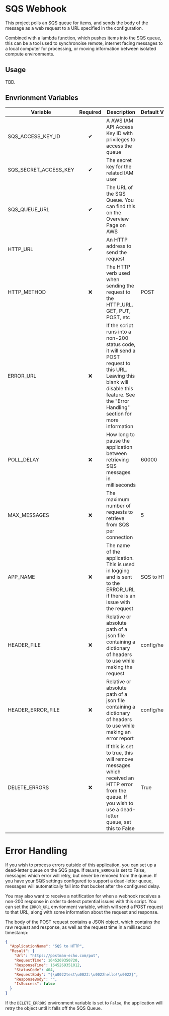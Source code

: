 # SQS Webhook

This project polls an SQS queue for items, and sends the body of the message as a web request to a URL specified in the configuration.

Combined with a lambda  function, which pushes items into the SQS queue, this can be a tool used to synchronoise remote, internet facing messages
to a local computer for processing, or moving information between isolated compute environments.


## Usage

TBD.


## Envrionment Variables

| Variable              | Required | Description                                                                                                                                                                                 | Default Value             |
|-----------------------|:--------:|---------------------------------------------------------------------------------------------------------------------------------------------------------------------------------------------|:--------------------------|
| SQS_ACCESS_KEY_ID     |    ✔     | A AWS IAM API Access Key ID with privileges to access the queue                                                                                                                             |                           |
| SQS_SECRET_ACCESS_KEY |    ✔     | The secret key for the related IAM user                                                                                                                                                     |                           |
| SQS_QUEUE_URL         |    ✔     | The URL of the SQS Queue. You can find this on the Overview Page on AWS                                                                                                                     |                           |
| HTTP_URL              |    ✔     | An HTTP address to send the request                                                                                                                                                         |                           |
| HTTP_METHOD           |    ❌     | The HTTP verb used when sending the request to the HTTP_URL. GET, PUT, POST, etc                                                                                                            | POST                      |
| ERROR_URL             |    ❌     | If the script runs into a non-200 status code, it will send a POST request to this URL. Leaving this blank will disable this feature. See the "Error Handling" section for more information |                           |
| POLL_DELAY            |    ❌     | How long to pause the application between retrieving SQS messages in milliseconds                                                                                                           | 60000                     |
| MAX_MESSAGES          |    ❌     | The maximum number of requests to retrieve from SQS per connection                                                                                                                          | 5                         |
| APP_NAME              |    ❌     | The name of the application. This is used in logging and is sent to the ERROR_URL if there is an issue with the request                                                                     | SQS to HTTP               |
| HEADER_FILE           |    ❌     | Relative or absolute path of a json file containing a dictionary of headers to use while making the request                                                                                 | config/headers.json       |
| HEADER_ERROR_FILE     |    ❌     | Relative or absolute path of a json file containing a dictionary of headers to use while making an error report                                                                             | config/headers_error.json |
| DELETE_ERRORS         |    ❌     | If this is set to true, this will remove messages which received an HTTP error from the queue. If you wish to use a dead-letter queue, set this to False                                    | True                      |


# Error Handling
If you wish to process errors outside of this application, you can set up a dead-letter queue on the SQS page. If `DELETE_ERRORS` is set to False, messages which error will retry, but never be removed from the queue.
If you have your SQS settings configured to support a dead-letter queue, messages will automatically fall into that bucket after the configured delay.

You may also want to receive a notification for when a webhook receives a non-200 response in order to detect potential issues with this script. You can set the `ERROR_URL` envrionment variable, which will send a POST request
to that URL, along with some information about the request and response.

The body of the POST request contains a JSON object, which contains the raw request and response, as well as the request time in a millisecond timestamp:

```json
{
  "ApplicationName": "SQS to HTTP",
  "Result": {
    "Url": "https://postman-echo.com/put",
    "RequestTime": 1645269350720,
    "ResponseTime": 1645269351012,
    "StatusCode": 404,
    "RequestBody": "{\u0022test\u0022:\u0022hello!\u0022}",
    "ResponseBody": "",
    "IsSuccess": false
  }
}
```

If the `DELETE_ERRORS` environment variable is set to `False`, the application will retry the object until it falls off the SQS Queue.